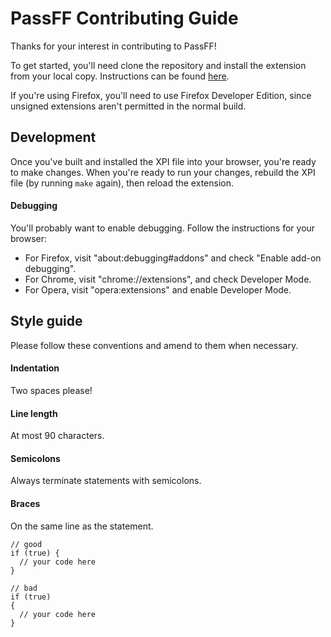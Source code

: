 # PassFF Contributing Guide

Thanks for your interest in contributing to PassFF!

To get started, you'll need clone the repository and install the extension from your local copy. Instructions can be found [here](docs/INSTALLATION.md).

If you're using Firefox, you'll need to use Firefox Developer Edition, since unsigned extensions aren't permitted in the normal build.

## Development
Once you've built and installed the XPI file into your browser, you're ready to make changes. When you're ready to run your changes, rebuild the XPI file (by running `make` again), then reload the extension.

#### Debugging
You'll probably want to enable debugging. Follow the instructions for your browser:
- For Firefox, visit "about:debugging#addons" and check "Enable add-on debugging".
- For Chrome, visit "chrome://extensions", and check Developer Mode.
- For Opera, visit "opera:extensions" and enable Developer Mode.


## Style guide
Please follow these conventions and amend to them when necessary.

#### Indentation
Two spaces please!

#### Line length
At most 90 characters.

#### Semicolons
Always terminate statements with semicolons.

#### Braces

On the same line as the statement.

```
// good
if (true) {
  // your code here
}

// bad
if (true)
{
  // your code here
}
```
